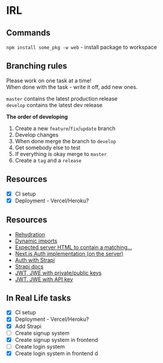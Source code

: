 <h1>IRL</h1>

## Commands

`npm install some_pkg -w web` - install package to workspace

<h2>Branching rules</h2>

Please work on one task at a time!\
When done with the task - write it off, add new ones.

`master` contains the latest production release\
`develop` contains the latest dev release

**The order of developing**

1. Create a new `feature`/`fix`/`update` branch 
2. Develop changes 
3. When done merge the branch to `develop` 
4. Get somebody else to test 
5. If everything is okay merge to `master`
6. Create a `tag` and a `release`

<h2>Resources</h2>

- [x] CI setup
- [x] Deployment - Vercel/Heroku?

## Resources
- [Rehydration](https://www.joshwcomeau.com/react/the-perils-of-rehydration/)
- [Dynamic imports](https://nextjs.org/docs/advanced-features/dynamic-import)
- [Expected server HTML to contain a matching...](https://github.com/vercel/next.js/discussions/17443)
- [Next.js Auth implementation (on the server)](https://nextjs.org/docs/authentication)
- [Auth with Strapi](https://strapi.io/blog/user-authentication-in-next-js-with-strapi)
- [Strapi docs](https://strapi.io/documentation/developer-docs/latest/getting-started/quick-start.html#_1-install-strapi-and-create-a-new-project)
- [JWT, JWE with private/public keys](https://medium.com/nerd-for-tech/jwt-jws-and-jwe-in-nodejs-7595542565d0)
- [JWT. JWE with API key](https://www.npmjs.com/package/jwt-token-encrypt)

<h2>In Real Life tasks</h2>

- [x] CI setup
- [x] Deployment - Vercel/Heroku?
- [x] Add Strapi
- [ ] Create signup system
- [x] Create signup system in frontend
- [ ] Create login system
- [x] Create login system in frontend
d